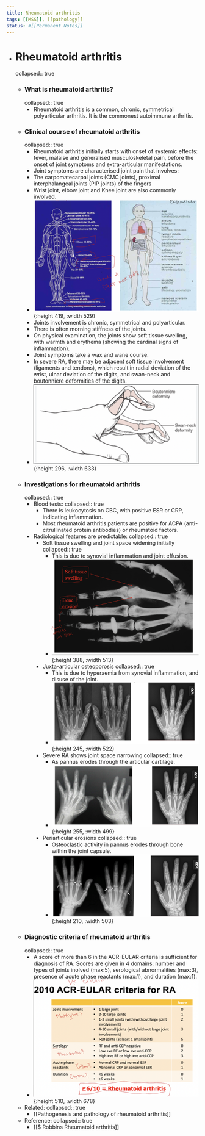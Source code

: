 ```yaml
---
title: Rheumatoid arthritis
tags: [[MSS]], [[pathology]]
status: #[[Permanent Notes]] 
---
```


- # Rheumatoid arthritis
  collapsed:: true
	- ### What is rheumatoid arthritis?
	  collapsed:: true
		- Rheumatoid arthritis is a common, chronic, symmetrical polyarticular arthritis. It is the commonest autoimmune arthritis.
	- ### Clinical course of rheumatoid arthritis
	  collapsed:: true
		- Rheumatoid arthritis initially starts with onset of systemic effects: fever, malaise and generalised musculoskeletal pain, before the onset of joint symptoms and extra-articular manifestations.
		- Joint symptoms are characterised joint pain that involves:
		- The carpomatecarpal joints (CMC joints), proximal interphalangeal joints (PIP joints) of the fingers
		- Wrist joint, elbow joint and Knee joint are also commonly involved.
		- ![image.png](../assets/image_1672989059386_0.png){:height 419, :width 529}
		- Joints involvement is chronic, symmetrical and polyarticular.
		- There is often morning stiffness of the joints.
		- On physical examination, the joints show soft tissue swelling, with warmth and erythema (showing the cardinal signs of inflammation).
		- Joint symptoms take a wax and wane course.
		- In severe RA, there may be adjacent soft tissue involvement (ligaments and tendons), which result in radial deviation of the wrist, ulnar deviation of the digits, and swan-neck and boutonniere deformities of the digits.
		- ![image.png](../assets/image_1672989111620_0.png){:height 296, :width 633}
	- ### Investigations for rheumatoid arthritis
	  collapsed:: true
		- Blood tests:
		  collapsed:: true
			- There is leukocytosis on CBC, with positive ESR or CRP, indicating inflammation.
			- Most rheumatoid arthritis patients are positive for ACPA (anti-citrullinated protein antibodies) or rheumatoid factors.
		- Radiological features are predictable:
		  collapsed:: true
			- Soft tissue swelling and joint space widening initially
			  collapsed:: true
				- This is due to synovial inflammation and joint effusion.
				- ![image.png](../assets/image_1672989132034_0.png){:height 388, :width 513}
			- Juxta-articular osteoporosis
			  collapsed:: true
				- This is due to hyperaemia from synovial inflammation, and disuse of the joint.
				- ![image.png](../assets/image_1672989198873_0.png){:height 245, :width 522}
			- Severe RA shows joint space narrowing
			  collapsed:: true
				- As pannus erodes through the articular cartilage.
				- ![image.png](../assets/image_1672989216575_0.png){:height 255, :width 499}
			- Periarticular erosions
			  collapsed:: true
				- Osteoclastic activity in pannus erodes through bone within the joint capsule.
				- ![image.png](../assets/image_1672989231855_0.png){:height 210, :width 503}
	- ### Diagnostic criteria of rheumatoid arthritis
	  collapsed:: true
		- A score of more than 6 in the ACR-EULAR criteria is sufficient for diagnosis of RA. Scores are given in 4 domains: number and types of joints inolved (max:5), serological abnormalities (max:3), presence of acute phase reactants (max:1), and duration (max:1).
		- ![image.png](../assets/image_1672989252719_0.png){:height 510, :width 678}
	- Related:
	  collapsed:: true
		- [[Pathogenesis and pathology of rheumatoid arthritis]]
	- Reference:
	  collapsed:: true
		- [[$ Robbins  Rheumatoid arthritis]]